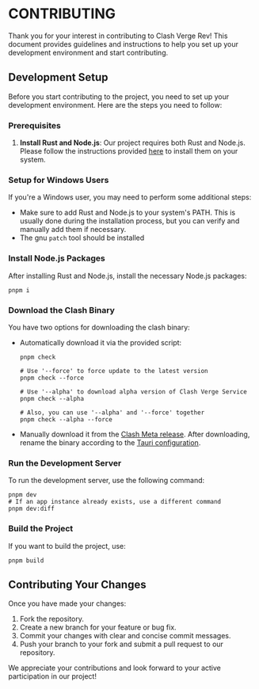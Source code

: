 # CONTRIBUTING

Thank you for your interest in contributing to Clash Verge Rev! This document provides guidelines and instructions to help you set up your development environment and start contributing.

## Development Setup

Before you start contributing to the project, you need to set up your development environment. Here are the steps you need to follow:

### Prerequisites

1. **Install Rust and Node.js**: Our project requires both Rust and Node.js. Please follow the instructions provided [here](https://tauri.app/v1/guides/getting-started/prerequisites) to install them on your system.

### Setup for Windows Users

If you're a Windows user, you may need to perform some additional steps:

- Make sure to add Rust and Node.js to your system's PATH. This is usually done during the installation process, but you can verify and manually add them if necessary.
- The gnu `patch` tool should be installed

### Install Node.js Packages

After installing Rust and Node.js, install the necessary Node.js packages:

```shell
pnpm i
```

### Download the Clash Binary

You have two options for downloading the clash binary:

- Automatically download it via the provided script:

  ```shell
  pnpm check

  # Use '--force' to force update to the latest version
  pnpm check --force

  # Use '--alpha' to download alpha version of Clash Verge Service
  pnpm check --alpha

  # Also, you can use '--alpha' and '--force' together
  pnpm check --alpha --force
  ```

- Manually download it from the [Clash Meta release](https://github.com/MetaCubeX/Clash.Meta/releases). After downloading, rename the binary according to the [Tauri configuration](https://tauri.app/v1/api/config#bundleconfig.externalbin).

### Run the Development Server

To run the development server, use the following command:

```shell
pnpm dev
# If an app instance already exists, use a different command
pnpm dev:diff
```

### Build the Project

If you want to build the project, use:

```shell
pnpm build
```

## Contributing Your Changes

Once you have made your changes:

1. Fork the repository.
2. Create a new branch for your feature or bug fix.
3. Commit your changes with clear and concise commit messages.
4. Push your branch to your fork and submit a pull request to our repository.

We appreciate your contributions and look forward to your active participation in our project!
